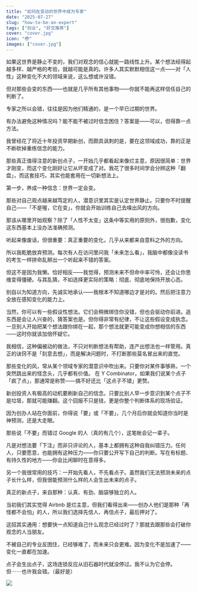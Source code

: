 ```yaml
---
title: "如何在变动的世界中成为专家"
date: "2025-07-27"
slug: "how-to-be-an-expert"
tags: ["创业", "好文推荐"]
cover: "cover.jpg"
icon: "😎"
images: ["cover.jpg"]
---
```

如果这世界是静止不变的，我们对观念的信心就能一路线性上升。某个想法经得起越多样、越严格的考验，就越可能是真的。许多人其实默默相信这一点——对「人性」这种变化不大的领域来说，这么想或许没错。



但对那些会变的东西——也就是几乎所有其他事物——你就不能再这样信任自己的判断了。



专家之所以会错，往往是因为他们精通的，是一个早已过期的世界。



有办法避免这种情况吗？能不能不被过时信念困住？答案是——可以，但得靠一点方法。



我曾经花了将近十年投资早期新创，而颇具讽刺的是，要在这领域成功，靠的正是不断砍掉重练信念的能力。



那些真正值得注意的新创点子，一开始几乎都看起来像烂主意，原因很简单：世界才刚变，而这个变化刚好让它从坏变成了对。我花了很多时间学会分辨这种「翻盘」，而这套技巧，其实也能套用在一切新想法上。



第一步，养成一种信念：世界一定会变。



那些对自己观点越来越笃定的人，潜意识里其实是认定世界静止。只要你不时提醒自己——「不是喔，它在变」，你就会开始训练自己去嗅出风的方向。



那该从哪里开始观察？除了「人性不太变」这条中等实用的原则外，很抱歉，变化这东西基本上没办法准确预测。



听起来像废话，但很重要：真正重要的变化，几乎从来都来自意料之外的方向。



所以我乾脆放弃预测。每次有人在访问里问我「未来怎么看」，我脑中都像没读书的考生一样拼命乱掰出一个听起来不错的答案。



但这不是因为我懒。恰好相反——我觉得，预测未来不但命中率可怜，还会让你思维变得僵硬。与其乱猜，不如选择更实际的策略：彻底、彻底地保持开放心态。



别自以为知道方向，先诚实地承认——我根本不知道哪边才是对的。然后把注意力全放在感知变化的能力上。



当然，你可以有一些假设性想法。它们会稍微绑住你没错，但也会驱动你前进。追东西是会让人兴奋的，猜答案也是。但你得非常有纪律，不让这些假设变成执念。
一旦别人开始把某个想法跟你绑在一起，那个想法就更可能变成你想相信的东西——这时你就该加倍怀疑它。



我相信，这种偏被动的做法，不只对判断想法有帮助，连产出想法也一样管用。真正的诀窍不是「刻意去想」，而是解决问题时，不打断那些莫名冒出来的直觉。



那些变化的风，常从某个领域专家的潜意识中吹出来。只要你对某件事够熟，一个突然跳出来的怪念头，几乎都有价值。
在 Y Combinator，如果我们说某个点子「疯了点」，那通常是称赞——搞不好还比「这点子不错」更赞。



新创投资人有极高的动机要刷新自己的信念。只要比别人早一步意识到某个点子不是垃圾，那就可能赚翻。这个回报不只是钱，更是你整个判断体系的现场验证。



因为创办人站在你面前，你得说「要」或「不要」，几个月后你就会知道你当时是神预测，还是大走眼。



那些说「不要」而错过 Google 的人（真的有几个），这笔帐会记一辈子。



凡是对想法要「下注」而非只评论的人，基本上都拥有这种自我纠错压力。任何人，只要愿意，也能拥有这种压力——你只要公开写下自己的判断。写在有标题、有持久性的地方——你会比闲聊时在意得多。



另一个我很常用的技巧：一开始先看人，不先看点子。虽然我们无法预测未来的点子长什么样，但我很能预测什么样的人会生出未来的点子。



真正的新点子，来自那种：认真、有劲、脑袋够独立的人。



当初我们其实觉得 Airbnb 是烂主意，但我们看得出来——创办人他们是那种「再怪都不会怕」的人，所以我们选择先信人、再信点子，最后押对了。



这招其实通用：想要快一点知道自己什么观念已经过时了？那就去跟那些会打破你观念的人当朋友。



不被自己的专业反困住，已经够难了，而未来只会更难。因为变化不是加速了——变化一直都在加速。



点子会生出点子，这场连锁反应从旧石器时代就没停过。我不认为它会停。
但⋯⋯也许我会错。（最好是）




![](https://prod-files-secure.s3.us-west-2.amazonaws.com/112d0858-5090-4d34-a606-b75eb8d65fd2/46476355-9cf3-4e99-9b7a-3531bc426380/1000202064.png?X-Amz-Algorithm=AWS4-HMAC-SHA256&X-Amz-Content-Sha256=UNSIGNED-PAYLOAD&X-Amz-Credential=ASIAZI2LB466SYA4FJRR%2F20251004%2Fus-west-2%2Fs3%2Faws4_request&X-Amz-Date=20251004T231120Z&X-Amz-Expires=3600&X-Amz-Security-Token=IQoJb3JpZ2luX2VjEM7%2F%2F%2F%2F%2F%2F%2F%2F%2F%2FwEaCXVzLXdlc3QtMiJHMEUCIQCP993M1PtvBCcIdZtyZbBpxL53DGFSMLk4591vH8iN2wIgU2WrhWorhnIxlcDOp5pHfBBXF%2FO4GuAW0Y6PfQdhsrcq%2FwMIZxAAGgw2Mzc0MjMxODM4MDUiDCzVu9eLEystZNHBMSrcA0HnsYM8qq0f8%2BYRMqHwbYXAfOUvRIWuNE1w5%2B6IXSEpIvY80gUOAQHtMEZSHQ31rmC5J4EskML3aC%2FvV3DZHdTs8jh8G2k%2FoYkNoXGE6Tar%2BRelY1k8A8e9nOvVu7FX9ZtKOKZutbx0C3WqMfxePRQsPTG5jIgwokzpxTB4EVg0WjbC2QLaBuCaweUT76Iu0dWbLwIawVebrtYN28LokUxIAHxe4QthH7Q107gvxTTgl5dXHXVyXt06MAx1LO2j1bLvgIF4vqkzpNPC%2FZbnjEQytZZzAXByGy8I0pMO876nKL3h9Z1VMiDsWwFBjP0lTCgH6XfZZvIVz0OiD5wnPdGqX0trs2Ii13myN1S9PCPsa4P59AaU45XZC0vPjNnv4gcCX59BbfkpqXmkqqIUetY%2FfeehHQ87%2FGjfaT4udstCjucAEp0Rz%2BzZid9%2FKKrM5KHJV6GMLq6Lkr5HWZprKEmru3xPFqulIc6mXmC9AGXDVDOzfFXnXGe2pYYfHNe7R17SLPL8mgPD0vdcthf2HUkA1vuxmA08sczk6RVeH6L9DaWFqdSujDKdS2rhup11VSekH624Mw9zyAB7NqMov3bDljGoTmMhWNkVtcbeT5rhZhfKyxm3vAoMjN0zMN6shscGOqUBeOOEUgOtNPGXKQ9WI5LKTiv7QEWT%2B%2BFMEzVy8XVxs9pgQGhWxGb3ARqY7dL15xUm0acYQoaREop2KZhtkNG0N7jVaU%2FnLedEAuXRNkqxakwJxGatp8wgKtPokxYGpAuzXZxyylw5efRugn3lnTir3jJxZIV8R7Js6SgJYGpplR0e1Sxf39s5xe76ae5eLbZ3ivCbwDF9wUk1xjaAbgxmcROLvTcB&X-Amz-Signature=026979c8a18d934a2396b1694954cf41efdf29c8b11b7ddc8514dba1b3a7dc54&X-Amz-SignedHeaders=host&x-amz-checksum-mode=ENABLED&x-id=GetObject)

